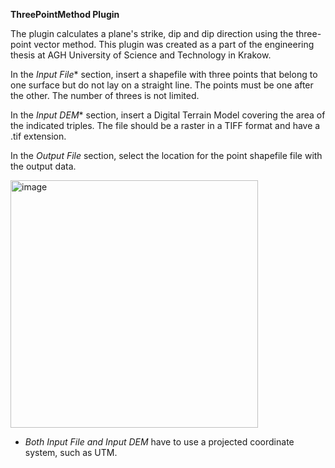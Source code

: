 <b>ThreePointMethod Plugin</b>


<p>The plugin calculates a plane's strike, dip and dip direction using the three-point vector method. 
This plugin was created as a part of the engineering thesis at AGH University of Science and Technology in Krakow.</p>

In the <i>Input File</i>* section, insert a shapefile with three points that belong to one surface but do not lay on a straight line. 
The points must be one after the other. 
The number of threes is not limited.

In the <i>Input DEM</i>* section, insert a Digital Terrain Model covering the area of the indicated triples. 
The file should be a raster in a TIFF format and have a .tif extension. 

In the <i>Output File</i> section, select the location for the point shapefile file with the output data. 

<img width="396" alt="image" src="https://user-images.githubusercontent.com/79970081/215275989-19c5e781-1fa2-47e2-a34f-184eeb83f0c3.png">



* <i>Both Input File and Input DEM</i> have to use a projected coordinate system, such as UTM.
